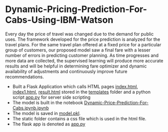 # Dynamic-Pricing-Prediction-For-Cabs-Using-IBM-Watson

Every day the price of travel was changed due to the demand for public uses. The framework developed for the price prediction is analyzed for the travel plans. For the same travel plan offered at a fixed price for a particular group of customers, our proposed model saw a final fare with a lesser number of errors in predicting customer planning. As time progresses and more data are collected, the supervised learning will produce more accurate results and will be helpful in determining fare optimizer and dynamic availability of adjustments and continuously improve future recommendations.

* Built a Flask Application which calls HTML pages [index.html](https://github.com/akhil218/Dynamic-Pricing-Prediction-For-Cabs-Using-IBM-Watson/blob/master/templates/index.html), [index1.html](https://github.com/akhil218/Dynamic-Pricing-Prediction-For-Cabs-Using-IBM-Watson/blob/master/templates/index1.html), [result.html](https://github.com/akhil218/Dynamic-Pricing-Prediction-For-Cabs-Using-IBM-Watson/blob/master/templates/result.html) stored in the [templates](https://github.com/akhil218/Dynamic-Pricing-Prediction-For-Cabs-Using-IBM-Watson/tree/master/templates) folder and a python script [app.py](https://github.com/akhil218/Dynamic-Pricing-Prediction-For-Cabs-Using-IBM-Watson/blob/master/app.py) for server side scripting
* The model is built in the notebook [Dynamic-Price-Prediction-For-Cabs.ipynb.ipynb](https://github.com/akhil218/Dynamic-Pricing-Prediction-For-Cabs-Using-IBM-Watson/blob/master/Dynamic-Price-Prediction-For-Cabs.ipynb)
* The model is saved in [model.pkl](https://github.com/akhil218/Dynamic-Pricing-Prediction-For-Cabs-Using-IBM-Watson/blob/master/model.pkl).
* The static folder contains a css file which is  used in the html file.
* The flask app is denoted as [app.py](https://github.com/akhil218/Dynamic-Pricing-Prediction-For-Cabs-Using-IBM-Watson/blob/master/app.py)
